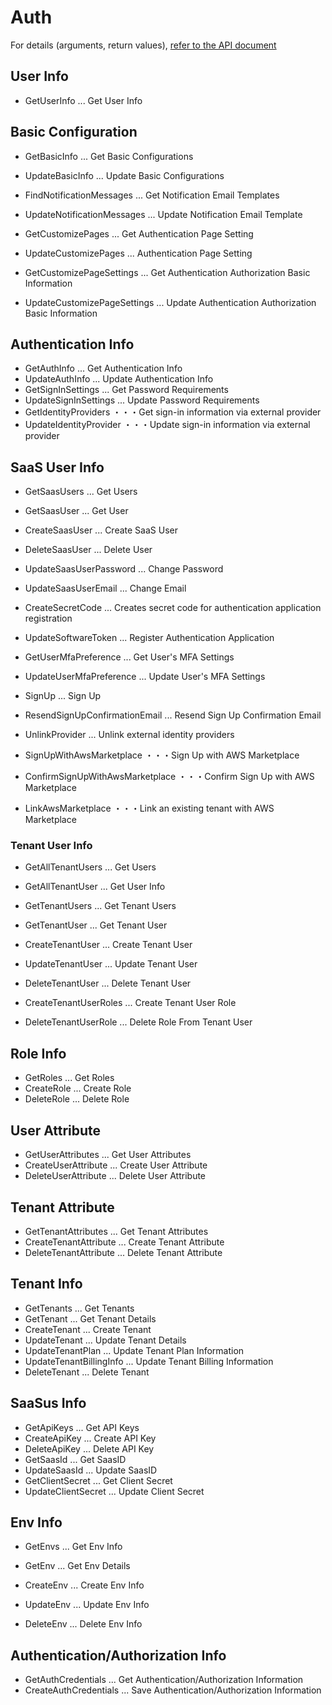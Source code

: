 # Auth

For details (arguments, return values), [refer to the API document](https://docs.saasus.io/reference/getuserinfo)

## User Info

- GetUserInfo ... Get User Info

## Basic Configuration

- GetBasicInfo ... Get Basic Configurations
- UpdateBasicInfo ... Update Basic Configurations

- FindNotificationMessages ... Get Notification Email Templates
- UpdateNotificationMessages ... Update Notification Email Template

- GetCustomizePages ... Get Authentication Page Setting
- UpdateCustomizePages ... Authentication Page Setting

- GetCustomizePageSettings ... Get Authentication Authorization Basic Information
- UpdateCustomizePageSettings ... Update Authentication Authorization Basic Information

## Authentication Info

- GetAuthInfo ... Get Authentication Info
- UpdateAuthInfo ... Update Authentication Info
- GetSignInSettings ... Get Password Requirements
- UpdateSignInSettings ... Update Password Requirements
- GetIdentityProviders ・・・Get sign-in information via external provider
- UpdateIdentityProvider ・・・Update sign-in information via external provider

## SaaS User Info

- GetSaasUsers ... Get Users

- GetSaasUser ... Get User
- CreateSaasUser ... Create SaaS User
- DeleteSaasUser ... Delete User

- UpdateSaasUserPassword ... Change Password

- UpdateSaasUserEmail ... Change Email

- CreateSecretCode ... Creates secret code for authentication application registration
- UpdateSoftwareToken ... Register Authentication Application

- GetUserMfaPreference ... Get User's MFA Settings
- UpdateUserMfaPreference ... Update User's MFA Settings

- SignUp ... Sign Up
- ResendSignUpConfirmationEmail ... Resend Sign Up Confirmation Email

- UnlinkProvider ... Unlink external identity providers

- SignUpWithAwsMarketplace ・・・Sign Up with AWS Marketplace
- ConfirmSignUpWithAwsMarketplace ・・・Confirm Sign Up with AWS Marketplace
- LinkAwsMarketplace ・・・Link an existing tenant with AWS Marketplace

### Tenant User Info

- GetAllTenantUsers ... Get Users
- GetAllTenantUser ... Get User Info

- GetTenantUsers ... Get Tenant Users

- GetTenantUser ... Get Tenant User
- CreateTenantUser ... Create Tenant User

- UpdateTenantUser ... Update Tenant User
- DeleteTenantUser ... Delete Tenant User

- CreateTenantUserRoles ... Create Tenant User Role
- DeleteTenantUserRole ... Delete Role From Tenant User

## Role Info

- GetRoles ... Get Roles
- CreateRole ... Create Role
- DeleteRole ... Delete Role

## User Attribute

- GetUserAttributes ... Get User Attributes
- CreateUserAttribute ... Create User Attribute
- DeleteUserAttribute ... Delete User Attribute

## Tenant Attribute

- GetTenantAttributes ... Get Tenant Attributes
- CreateTenantAttribute ... Create Tenant Attribute
- DeleteTenantAttribute ... Delete Tenant Attribute

## Tenant Info

- GetTenants ... Get Tenants
- GetTenant ... Get Tenant Details
- CreateTenant ... Create Tenant
- UpdateTenant ... Update Tenant Details
- UpdateTenantPlan ... Update Tenant Plan Information
- UpdateTenantBillingInfo ... Update Tenant Billing Information
- DeleteTenant ... Delete Tenant

## SaaSus Info

- GetApiKeys ... Get API Keys
- CreateApiKey ... Create API Key
- DeleteApiKey ... Delete API Key
- GetSaasId ... Get SaasID
- UpdateSaasId ... Update SaasID
- GetClientSecret ... Get Client Secret
- UpdateClientSecret ... Update Client Secret

## Env Info

- GetEnvs ... Get Env Info

- GetEnv ... Get Env Details
- CreateEnv ... Create Env Info
- UpdateEnv ... Update Env Info
- DeleteEnv ... Delete Env Info

## Authentication/Authorization Info

- GetAuthCredentials ... Get Authentication/Authorization Information
- CreateAuthCredentials ... Save Authentication/Authorization Information
